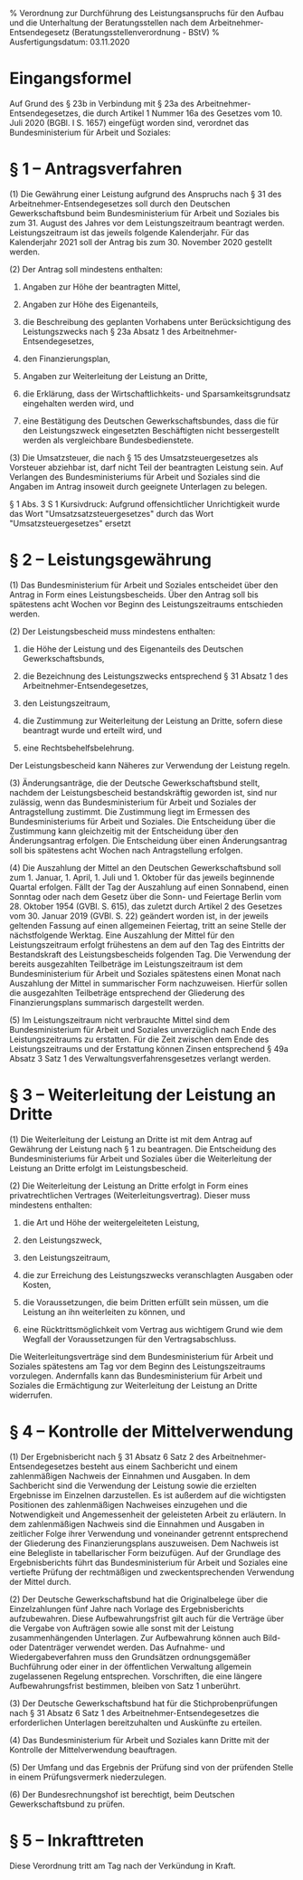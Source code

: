 % Verordnung zur Durchführung des Leistungsanspruchs für den Aufbau und die Unterhaltung der Beratungsstellen nach dem Arbeitnehmer-Entsendegesetz  (Beratungsstellenverordnung - BStV)
% Ausfertigungsdatum: 03.11.2020
 
# Eingangsformel

Auf Grund des § 23b in Verbindung mit § 23a des Arbeitnehmer-Entsendegesetzes, die durch Artikel 1 Nummer 16a des Gesetzes vom 10. Juli 2020 (BGBl. I S. 1657) eingefügt worden sind, verordnet das Bundesministerium für Arbeit und Soziales:

# § 1 – Antragsverfahren

(1) Die Gewährung einer Leistung aufgrund des Anspruchs nach § 31 des Arbeitnehmer-Entsendegesetzes soll durch den Deutschen Gewerkschaftsbund beim Bundesministerium für Arbeit und Soziales bis zum 31. August des Jahres vor dem Leistungszeitraum beantragt werden. Leistungszeitraum ist das jeweils folgende Kalenderjahr. Für das Kalenderjahr 2021 soll der Antrag bis zum 30. November 2020 gestellt werden.

(2) Der Antrag soll mindestens enthalten:

1. Angaben zur Höhe der beantragten Mittel,

2. Angaben zur Höhe des Eigenanteils,

3. die Beschreibung des geplanten Vorhabens unter Berücksichtigung des Leistungszwecks nach § 23a Absatz 1 des Arbeitnehmer-Entsendegesetzes,

4. den Finanzierungsplan,

5. Angaben zur Weiterleitung der Leistung an Dritte,

6. die Erklärung, dass der Wirtschaftlichkeits- und Sparsamkeitsgrundsatz eingehalten werden wird, und

7. eine Bestätigung des Deutschen Gewerkschaftsbundes, dass die für den Leistungszweck eingesetzten Beschäftigten nicht bessergestellt werden als vergleichbare Bundesbedienstete.

(3) Die Umsatzsteuer, die nach § 15 des Umsatzsteuergesetzes als Vorsteuer abziehbar ist, darf nicht Teil der beantragten Leistung sein. Auf Verlangen des Bundesministeriums für Arbeit und Soziales sind die Angaben im Antrag insoweit durch geeignete Unterlagen zu belegen.

§ 1 Abs. 3 S 1 Kursivdruck: Aufgrund offensichtlicher Unrichtigkeit wurde das Wort "Umsatzsatzsteuergesetzes" durch das Wort "Umsatzsteuergesetzes" ersetzt

# § 2 – Leistungsgewährung

(1) Das Bundesministerium für Arbeit und Soziales entscheidet über den Antrag in Form eines Leistungsbescheids. Über den Antrag soll bis spätestens acht Wochen vor Beginn des Leistungszeitraums entschieden werden.

(2) Der Leistungsbescheid muss mindestens enthalten:

1. die Höhe der Leistung und des Eigenanteils des Deutschen Gewerkschaftsbunds,

2. die Bezeichnung des Leistungszwecks entsprechend § 31 Absatz 1 des Arbeitnehmer-Entsendegesetzes,

3. den Leistungszeitraum,

4. die Zustimmung zur Weiterleitung der Leistung an Dritte, sofern diese beantragt wurde und erteilt wird, und

5. eine Rechtsbehelfsbelehrung.

Der Leistungsbescheid kann Näheres zur Verwendung der Leistung regeln.

(3) Änderungsanträge, die der Deutsche Gewerkschaftsbund stellt, nachdem der Leistungsbescheid bestandskräftig geworden ist, sind nur zulässig, wenn das Bundesministerium für Arbeit und Soziales der Antragstellung zustimmt. Die Zustimmung liegt im Ermessen des Bundesministeriums für Arbeit und Soziales. Die Entscheidung über die Zustimmung kann gleichzeitig mit der Entscheidung über den Änderungsantrag erfolgen. Die Entscheidung über einen Änderungsantrag soll bis spätestens acht Wochen nach Antragstellung erfolgen.

(4) Die Auszahlung der Mittel an den Deutschen Gewerkschaftsbund soll zum 1. Januar, 1. April, 1. Juli und 1. Oktober für das jeweils beginnende Quartal erfolgen. Fällt der Tag der Auszahlung auf einen Sonnabend, einen Sonntag oder nach dem Gesetz über die Sonn- und Feiertage Berlin vom 28. Oktober 1954 (GVBl. S. 615), das zuletzt durch Artikel 2 des Gesetzes vom 30. Januar 2019 (GVBl. S. 22) geändert worden ist, in der jeweils geltenden Fassung auf einen allgemeinen Feiertag, tritt an seine Stelle der nächstfolgende Werktag. Eine Auszahlung der Mittel für den Leistungszeitraum erfolgt frühestens an dem auf den Tag des Eintritts der Bestandskraft des Leistungsbescheids folgenden Tag. Die Verwendung der bereits ausgezahlten Teilbeträge im Leistungszeitraum ist dem Bundesministerium für Arbeit und Soziales spätestens einen Monat nach Auszahlung der Mittel in summarischer Form nachzuweisen. Hierfür sollen die ausgezahlten Teilbeträge entsprechend der Gliederung des Finanzierungsplans summarisch dargestellt werden.

(5) Im Leistungszeitraum nicht verbrauchte Mittel sind dem Bundesministerium für Arbeit und Soziales unverzüglich nach Ende des Leistungszeitraums zu erstatten. Für die Zeit zwischen dem Ende des Leistungszeitraums und der Erstattung können Zinsen entsprechend § 49a Absatz 3 Satz 1 des Verwaltungsverfahrensgesetzes verlangt werden.

# § 3 – Weiterleitung der Leistung an Dritte

(1) Die Weiterleitung der Leistung an Dritte ist mit dem Antrag auf Gewährung der Leistung nach § 1 zu beantragen. Die Entscheidung des Bundesministeriums für Arbeit und Soziales über die Weiterleitung der Leistung an Dritte erfolgt im Leistungsbescheid.

(2) Die Weiterleitung der Leistung an Dritte erfolgt in Form eines privatrechtlichen Vertrages (Weiterleitungsvertrag). Dieser muss mindestens enthalten:

1. die Art und Höhe der weitergeleiteten Leistung,

2. den Leistungszweck,

3. den Leistungszeitraum,

4. die zur Erreichung des Leistungszwecks veranschlagten Ausgaben oder Kosten,

5. die Voraussetzungen, die beim Dritten erfüllt sein müssen, um die Leistung an ihn weiterleiten zu können, und

6. eine Rücktrittsmöglichkeit vom Vertrag aus wichtigem Grund wie dem Wegfall der Voraussetzungen für den Vertragsabschluss.

Die Weiterleitungsverträge sind dem Bundesministerium für Arbeit und Soziales spätestens am Tag vor dem Beginn des Leistungszeitraums vorzulegen. Andernfalls kann das Bundesministerium für Arbeit und Soziales die Ermächtigung zur Weiterleitung der Leistung an Dritte widerrufen.

# § 4 – Kontrolle der Mittelverwendung

(1) Der Ergebnisbericht nach § 31 Absatz 6 Satz 2 des Arbeitnehmer-Entsendegesetzes besteht aus einem Sachbericht und einem zahlenmäßigen Nachweis der Einnahmen und Ausgaben. In dem Sachbericht sind die Verwendung der Leistung sowie die erzielten Ergebnisse im Einzelnen darzustellen. Es ist außerdem auf die wichtigsten Positionen des zahlenmäßigen Nachweises einzugehen und die Notwendigkeit und Angemessenheit der geleisteten Arbeit zu erläutern. In dem zahlenmäßigen Nachweis sind die Einnahmen und Ausgaben in zeitlicher Folge ihrer Verwendung und voneinander getrennt entsprechend der Gliederung des Finanzierungsplans auszuweisen. Dem Nachweis ist eine Belegliste in tabellarischer Form beizufügen. Auf der Grundlage des Ergebnisberichts führt das Bundesministerium für Arbeit und Soziales eine vertiefte Prüfung der rechtmäßigen und zweckentsprechenden Verwendung der Mittel durch.

(2) Der Deutsche Gewerkschaftsbund hat die Originalbelege über die Einzelzahlungen fünf Jahre nach Vorlage des Ergebnisberichts aufzubewahren. Diese Aufbewahrungsfrist gilt auch für die Verträge über die Vergabe von Aufträgen sowie alle sonst mit der Leistung zusammenhängenden Unterlagen. Zur Aufbewahrung können auch Bild- oder Datenträger verwendet werden. Das Aufnahme- und Wiedergabeverfahren muss den Grundsätzen ordnungsgemäßer Buchführung oder einer in der öffentlichen Verwaltung allgemein zugelassenen Regelung entsprechen. Vorschriften, die eine längere Aufbewahrungsfrist bestimmen, bleiben von Satz 1 unberührt.

(3) Der Deutsche Gewerkschaftsbund hat für die Stichprobenprüfungen nach § 31 Absatz 6 Satz 1 des Arbeitnehmer-Entsendegesetzes die erforderlichen Unterlagen bereitzuhalten und Auskünfte zu erteilen.

(4) Das Bundesministerium für Arbeit und Soziales kann Dritte mit der Kontrolle der Mittelverwendung beauftragen.

(5) Der Umfang und das Ergebnis der Prüfung sind von der prüfenden Stelle in einem Prüfungsvermerk niederzulegen.

(6) Der Bundesrechnungshof ist berechtigt, beim Deutschen Gewerkschaftsbund zu prüfen.

# § 5 – Inkrafttreten

Diese Verordnung tritt am Tag nach der Verkündung in Kraft.
